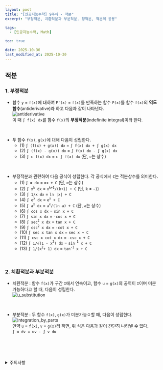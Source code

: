 ```yaml
---
layout: post
title: "[인공지능수학] 9주차 - 적분"
excerpt: "부정적분, 치환적분과 부분적분, 정적분, 적분의 응용"

tags:
  - [인공지능수학, Math]

toc: true

date: 2025-10-30
last_modified_at: 2025-10-30
---
```

## 적분
### 1. 부정적분
- 함수 `y` = `f(x)`에 대하여 `F'(x)` = `f(x)`를 만족하는 함수 `F(x)`를 함수 `f(x)`의 **역도함수**(antiderivative)라 하고 다음과 같이 나타낸다.  
![antiderivative](TODO)  
이 때 `∫ f(x) dx`를 함수 `f(x)`의 **부정적분**(indefinite integral)이라 한다.  

<br>

- 두 함수 `f(x)`, `g(x)`에 대해 다음이 성립한다.  
  - (1) `∫ (f(x) + g(x)) dx` = `∫ f(x) dx + ∫ g(x) dx`
  - (2) `∫ (f(x) - g(x)) dx` = `∫ f(x) dx - ∫ g(x) dx`
  - (3) `∫ c f(x) dx` = `c ∫ f(x) dx` (단, `c`는 상수)  

<br>

- 부정적분과 관련하여 다음 공식이 성립한다. 각 공식에서 `C`는 적분상수를 의미한다.  
  - (1) `∫ α dx` = `αx + C` (단, `α`는 상수)
  - (2) `∫ x`<sup>`k`</sup>` dx` = `x`<sup>`k+1`</sup>`/(k+1) + C` (단, `k` ≠ `-1`)
  - (3) `∫ 1/x dx` = `ln |x| + C`
  - (4) `∫ e`<sup>`x`</sup>` dx` = `e`<sup>`x`</sup>` + C`
  - (5) `∫ a`<sup>`x`</sup>` dx` = `a`<sup>`x`</sup>`/(ln a) + C` (단, `a`는 상수)  
  - (6) `∫ cos x dx` = `sin x + C`
  - (7) `∫ sin x dx` = `-cos x + C`
  - (8) `∫ sec`<sup>`2`</sup>` x dx` = `tan x + C`
  - (9) `∫ csc`<sup>`2`</sup>` x dx` = `-cot x + C`
  - (10) `∫ sec x tan x dx` = `sec x + C`  
  - (11) `∫ csc x cot x dx` = `-csc x + C`  
  - (12) `∫ 1/√(1 - x`<sup>`2`</sup>`) dx` = `sin`<sup>`-1`</sup>` x + C`  
  - (13) `∫ 1/(x`<sup>`2`</sup>`+ 1) dx` = `tan`<sup>`-1`</sup>` x + C`  

<br>

### 2. 치환적분과 부분적분
- 치환적분 : 함수 `f(x)`가 구간 `I`에서 연속이고, 함수 `u` = `g(x)`의 공역이 `I`이며 미분가능하다고 할 때, 다음이 성립한다.  
![u_substitution](TODO)  

<br>

- 부분적분 : 두 함수 `f(x)`, `g(x)`가 미분가능ㅇ할 때, 다음이 성립한다.  
![integration_by_parts](TODO)  
만약 `u` = `f(x)`, `v` = `g(x)`라 하면, 위 식은 다음과 같이 간단히 나타낼 수 있다.  
`∫ u dv = uv - ∫ v du`  

<br>
<br>
<br>
<br>
<details>
<summary>주의사항</summary>
<div markdown=   "1">

이 포스팅은 강원대학교 이구연 교수님의 인공지능수학 수업을 들으며 내용을 정리 한 것입니다.  
수업 내용에 대한 저작권은 교수님께 있으니,  
다른 곳으로의 무분별한 내용 복사를 자제해 주세요.

</div>
</details> 